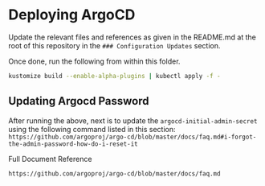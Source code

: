 # Deploying ArgoCD

Update the relevant files and references as given in the README.md at the root of this repository in the `### Configuration Updates` section.

Once done, run the following from within this folder.

```bash
kustomize build --enable-alpha-plugins | kubectl apply -f -
```

## Updating Argocd Password

After running the above, next is to update the `argocd-initial-admin-secret` using the following command listed in this section:
`https://github.com/argoproj/argo-cd/blob/master/docs/faq.md#i-forgot-the-admin-password-how-do-i-reset-it`

Full Document Reference

```html
https://github.com/argoproj/argo-cd/blob/master/docs/faq.md
```